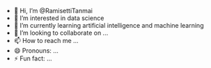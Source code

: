 - 👋 Hi, I’m @RamisettiTanmai
- 👀 I’m interested in data science
- 🌱 I’m currently learning artificial intelligence and machine learning
- 💞️ I’m looking to collaborate on ...
- 📫 How to reach me ...
- 😄 Pronouns: ...
- ⚡ Fun fact: ...

<!---
RamisettiTanmai/RamisettiTanmai is a ✨ special ✨ repository because its `README.md` (this file) appears on your GitHub profile.
You can click the Preview link to take a look at your changes.
--->
